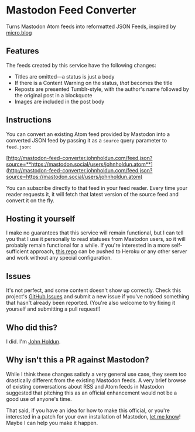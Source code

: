 # Mastodon Feed Converter

Turns Mastodon Atom feeds into reformatted JSON Feeds, inspired by [micro.blog](https://micro.blog)

## Features

The feeds created by this service have the following changes:

- Titles are omitted—a status is just a body
- If there is a Content Warning on the status, _that_ becomes the title
- Reposts are presented Tumblr-style, with the author's name followed by the original post in a blockquote
- Images are included in the post body

## Instructions

You can convert an existing Atom feed provided by Mastodon into a converted JSON feed by passing it as a `source` query parameter to `feed.json`:

[http://mastodon-feed-converter.johnholdun.com/feed.json?source=**https://mastodon.social/users/johnholdun.atom**](http://mastodon-feed-converter.johnholdun.com/feed.json?source=https://mastodon.social/users/johnholdun.atom)

You can subscribe directly to that feed in your feed reader. Every time your reader requests it, it will fetch that latest version of the source feed and convert it on the fly.

## Hosting it yourself

I make no guarantees that this service will remain functional, but I can tell you that I use it personally to read statuses from Mastodon users, so it will probably remain functional for a while. If you're interested in a more self-sufficient approach, [this repo](https://github.com/johnholdun/mastodon-feed-converter) can be pushed to Heroku or any other server and work without any special configuration.

## Issues

It's not perfect, and some content doesn't show up correctly. Check this project's [GitHub Issues](https://github.com/johnholdun/mastodon-feed-converter/issues) and submit a new issue if you've noticed something that hasn't already been reported. (You're also welcome to try fixing it yourself and submitting a pull request!)

## Who did this?

I did. I'm [John Holdun](https://johnholdun.com).

## Why isn't this a PR against Mastodon?

While I think these changes satisfy a very general use case, they seem too drastically different from the existing Mastodon feeds. A very brief browse of existing conversations about RSS and Atom feeds in Mastodon suggested that pitching this as an official enhancement would not be a good use of anyone's time.

That said, if you have an idea for how to make this official, or you're interested in a patch for your own installation of Mastodon, [let me know](mailto:john@johnholdun.com)! Maybe I can help you make it happen.
